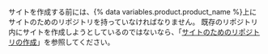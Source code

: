 サイトを作成する前には、{% data variables.product.product_name %}上にサイトのためのリポジトリを持っていなければなりません。 既存のリポジトリ内にサイトを作成しようとしているのではないなら、「[サイトのためのリポジトリの作成](#creating-a-repository-for-your-site)」を参照してください。
